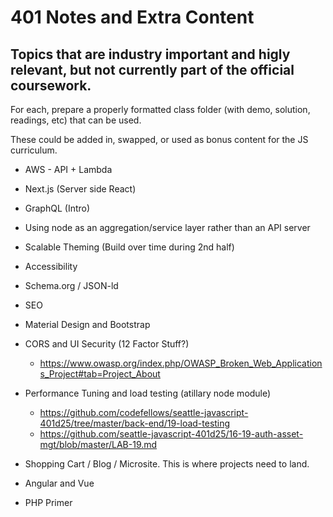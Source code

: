 # 401 Notes and Extra Content

## Topics that are industry important and higly relevant, but not currently part of the official coursework.

For each, prepare a properly formatted class folder (with demo, solution, readings, etc) that can be used.

These could be added in, swapped, or used as bonus content for the JS curriculum. 

  - AWS - API + Lambda
  - Next.js (Server side React)
  - GraphQL (Intro)
  - Using node as an aggregation/service layer rather than an API server
  - Scalable Theming (Build over time during 2nd half)
  - Accessibility
  - Schema.org / JSON-ld
  - SEO
  - Material Design and Bootstrap
  - CORS and UI Security (12 Factor Stuff?)
    - https://www.owasp.org/index.php/OWASP_Broken_Web_Applications_Project#tab=Project_About
    
  - Performance Tuning and load testing (atillary node module)
    - https://github.com/codefellows/seattle-javascript-401d25/tree/master/back-end/19-load-testing
    - https://github.com/seattle-javascript-401d25/16-19-auth-asset-mgt/blob/master/LAB-19.md
    
  - Shopping Cart / Blog / Microsite.  This is where projects need to land.
  - Angular and Vue
  - PHP Primer

